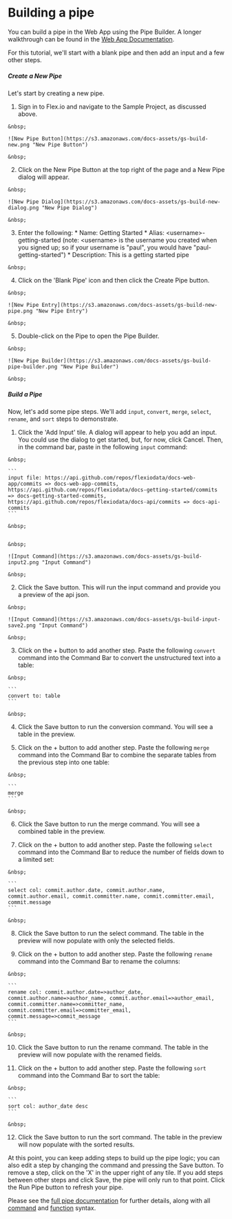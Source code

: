 # Building a pipe

You can build a pipe in the Web App using the Pipe Builder.  A longer walkthrough can be found in the [Web App Documentation](https://www.flex.io/docs/web-app/#building-and-running-a-pipe).

For this tutorial, we'll start with a blank pipe and then add an input and a few other steps.

##### Create a New Pipe

Let's start by creating a new pipe.

1.    Sign in to Flex.io and navigate to the Sample Project, as discussed above.

    &nbsp;

    ![New Pipe Button](https://s3.amazonaws.com/docs-assets/gs-build-new.png "New Pipe Button")

    &nbsp;

2.    Click on the New Pipe Button at the top right of the page and a New Pipe dialog will appear.

    &nbsp;

    ![New Pipe Dialog](https://s3.amazonaws.com/docs-assets/gs-build-new-dialog.png "New Pipe Dialog")

    &nbsp;

3.    Enter the following:
    * Name: Getting Started
    * Alias: &lt;username&gt;-getting-started (note: &lt;username&gt; is the username you created when you signed up; so if your username is "paul", you would have "paul-getting-started")
    * Description: This is a getting started pipe

    &nbsp;

4.    Click on the 'Blank Pipe' icon and then click the Create Pipe button.

    &nbsp;

    ![New Pipe Entry](https://s3.amazonaws.com/docs-assets/gs-build-new-pipe.png "New Pipe Entry")

    &nbsp;

5.    Double-click on the Pipe to open the Pipe Builder.

    &nbsp;

    ![New Pipe Builder](https://s3.amazonaws.com/docs-assets/gs-build-pipe-builder.png "New Pipe Builder")

    &nbsp;


##### Build a Pipe

Now, let's add some pipe steps.  We'll add `input`, `convert`, `merge`, `select`, `rename`, and `sort` steps to demonstrate.

1.    Click the 'Add Input' tile.  A dialog will appear to help you add an input.  You could use the dialog to get started, but, for now, click Cancel.  Then, in the command bar, paste in the following `input` command:

    &nbsp;

    ```
    input file: https://api.github.com/repos/flexiodata/docs-web-app/commits => docs-web-app-commits, https://api.github.com/repos/flexiodata/docs-getting-started/commits => docs-getting-started-commits, https://api.github.com/repos/flexiodata/docs-api/commits => docs-api-commits
    ```

    &nbsp;


    &nbsp;

    ![Input Command](https://s3.amazonaws.com/docs-assets/gs-build-input2.png "Input Command")

    &nbsp;

2.    Click the Save button.  This will run the input command and provide you a preview of the api json.

    &nbsp;

    ![Input Command](https://s3.amazonaws.com/docs-assets/gs-build-input-save2.png "Input Command")

    &nbsp;

3.    Click on the + button to add another step.  Paste the following `convert` command into the Command Bar to convert the unstructured text into a table:

    &nbsp;

    ```
    convert to: table
    ```

    &nbsp;

4.    Click the Save button to run the conversion command.  You will see a table in the preview.

5.    Click on the + button to add another step.  Paste the following `merge` command into the Command Bar to combine the separate tables from the previous step into one table:

    &nbsp;

    ```
    merge
    ```

    &nbsp;

6.    Click the Save button to run the merge command.  You will see a combined table in the preview.

7.    Click on the + button to add another step.  Paste the following `select` command into the Command Bar to reduce the number of fields down to a limited set:

    &nbsp;

    ```
    select col: commit.author.date, commit.author.name, commit.author.email, commit.committer.name, commit.committer.email, commit.message
    ```

    &nbsp;

8.    Click the Save button to run the select command.  The table in the preview will now populate with only the selected fields.

9.    Click on the + button to add another step.  Paste the following `rename` command into the Command Bar to rename the columns:

    &nbsp;

    ```
    rename col: commit.author.date=>author_date, commit.author.name=>author_name, commit.author.email=>author_email, commit.committer.name=>committer_name, commit.committer.email=>committer_email, commit.message=>commit_message
    ```

    &nbsp;

10.    Click the Save button to run the rename command.  The table in the preview will now populate with the renamed fields.

11.    Click on the + button to add another step.  Paste the following `sort` command into the Command Bar to sort the table:

    &nbsp;

    ```
    sort col: author_date desc
    ```

    &nbsp;

12.    Click the Save button to run the sort command.  The table in the preview will now populate with the sorted results.

At this point, you can keep adding steps to build up the pipe logic; you can also edit a step by changing the command and pressing the Save button.  To remove a step, click on the 'X' in the upper right of any tile.  If you add steps between other steps and click Save, the pipe will only run to that point.  Click the Run Pipe button to refresh your pipe.

Please see the [full pipe documentation](https://www.flex.io/docs/web-app/#pipes) for further details, along with all [command](https://www.flex.io/docs/web-app/#command-bar-operations) and [function](https://www.flex.io/docs/web-app/#functions-and-syntax) syntax.
